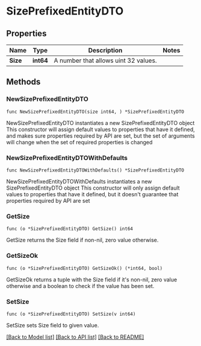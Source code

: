 # SizePrefixedEntityDTO

## Properties

Name | Type | Description | Notes
------------ | ------------- | ------------- | -------------
**Size** | **int64** | A number that allows uint 32 values. | 

## Methods

### NewSizePrefixedEntityDTO

`func NewSizePrefixedEntityDTO(size int64, ) *SizePrefixedEntityDTO`

NewSizePrefixedEntityDTO instantiates a new SizePrefixedEntityDTO object
This constructor will assign default values to properties that have it defined,
and makes sure properties required by API are set, but the set of arguments
will change when the set of required properties is changed

### NewSizePrefixedEntityDTOWithDefaults

`func NewSizePrefixedEntityDTOWithDefaults() *SizePrefixedEntityDTO`

NewSizePrefixedEntityDTOWithDefaults instantiates a new SizePrefixedEntityDTO object
This constructor will only assign default values to properties that have it defined,
but it doesn't guarantee that properties required by API are set

### GetSize

`func (o *SizePrefixedEntityDTO) GetSize() int64`

GetSize returns the Size field if non-nil, zero value otherwise.

### GetSizeOk

`func (o *SizePrefixedEntityDTO) GetSizeOk() (*int64, bool)`

GetSizeOk returns a tuple with the Size field if it's non-nil, zero value otherwise
and a boolean to check if the value has been set.

### SetSize

`func (o *SizePrefixedEntityDTO) SetSize(v int64)`

SetSize sets Size field to given value.



[[Back to Model list]](../README.md#documentation-for-models) [[Back to API list]](../README.md#documentation-for-api-endpoints) [[Back to README]](../README.md)



